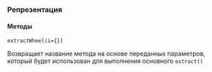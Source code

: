 ### Репрезентация

#### Методы

`extractWheel(i={})`

Возвращает название метода на основе переданных параметров, который будет использован для выполнения основного `extract()`
